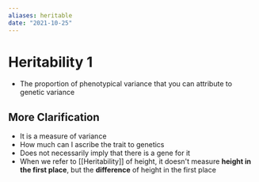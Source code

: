 ```yaml
---
aliases: heritable
date: "2021-10-25"
---
```


# Heritability 1
- The proportion of phenotypical variance that you can attribute to genetic variance

## More Clarification
- It is a measure of variance
- How much can I ascribe the trait to genetics
- Does not necessarily imply that there is a gene for it
- When we refer to [[Heritability]] of height, it doesn't measure **height in the first place**, but the **difference** of height in the first place
